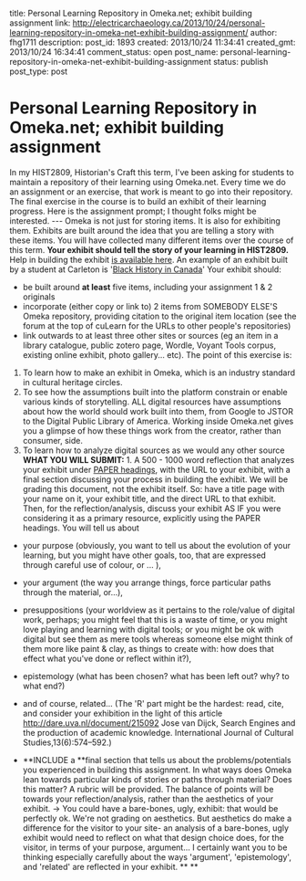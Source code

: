 title: Personal Learning Repository in Omeka.net; exhibit building assignment
link: http://electricarchaeology.ca/2013/10/24/personal-learning-repository-in-omeka-net-exhibit-building-assignment/
author: fhg1711
description: 
post_id: 1893
created: 2013/10/24 11:34:41
created_gmt: 2013/10/24 16:34:41
comment_status: open
post_name: personal-learning-repository-in-omeka-net-exhibit-building-assignment
status: publish
post_type: post

# Personal Learning Repository in Omeka.net; exhibit building assignment

In my HIST2809, Historian's Craft this term, I've been asking for students to maintain a repository of their learning using Omeka.net. Every time we do an assignment or an exercise, that work is meant to go into their repository. The final exercise in the course is to build an exhibit of their learning progress. Here is the assignment prompt; I thought folks might be interested. \--- Omeka is not just for storing items. It is also for exhibiting them. Exhibits are built around the idea that you are telling a story with these items. You will have collected many different items over the course of this term. **Your exhibit should tell the story of your learning in HIST2809.** Help in building the exhibit [is available here](http://programminghistorian.org/lessons/creating-an-omeka-exhibit). An example of an exhibit built by a student at Carleton is '[Black History in Canada](http://www.blackhistoryincanada.ca/exhibits/show/black-history-in-canada)' Your exhibit should: 

  * be built around **at least** five items, including your assignment 1 & 2 originals
  * incorporate (either copy or link to) 2 items from SOMEBODY ELSE'S Omeka repository, providing citation to the original item location (see the forum at the top of cuLearn for the URLs to other people's repositories)
  * link outwards to at least three other sites or sources (eg an item in a library catalogue, public zotero page, Wordle, Voyant Tools corpus, existing online exhibit, photo gallery... etc).
The point of this exercise is: 
  1. To learn how to make an exhibit in Omeka, which is an industry standard in cultural heritage circles.
  2. To see how the assumptions built into the platform constrain or enable various kinds of storytelling. ALL digital resources have assumptions about how the world should work built into them, from Google to JSTOR to the Digital Public Library of America. Working inside Omeka.net gives you a glimpse of how these things work from the creator, rather than consumer, side.
  3. To learn how to analyze digital sources as we would any other source
**WHAT YOU WILL SUBMIT:** 1\. A 500 - 1000 word reflection that analyzes your exhibit under [PAPER headings](http://www.bowdoin.edu/writing-guides/primaries.htm), with the URL to your exhibit, with a final section discussing your process in building the exhibit. We will be grading this document, not the exhibit itself. So: have a title page with your name on it, your exhibit title, and the direct URL to that exhibit. Then, for the reflection/analysis, discuss your exhibit AS IF you were considering it as a primary resource, explicitly using the PAPER headings. You will tell us about 

  * your purpose (obviously, you want to tell us about the evolution of your learning, but you might have other goals, too, that are expressed through careful use of colour, or ... ),
  * your argument (the way you arrange things, force particular paths through the material, or...),
  * presuppositions (your worldview as it pertains to the role/value of digital work, perhaps; you might feel that this is a waste of time, or you might love playing and learning with digital tools; or you might be ok with digital but see them as mere tools whereas someone else might think of them more like paint & clay, as things to create with: how does that effect what you've done or reflect within it?),
  * epistemology (what has been chosen? what has been left out? why? to what end?)
  * and of course, related...
(The 'R' part might be the hardest: read, cite, and consider your exhibition in the light of this article <http://dare.uva.nl/document/215092> Jose van Dijck, Search Engines and the production of academic knowledge. International Journal of Cultural Studies,13(6):574–592.) 

  * **INCLUDE a **final section that tells us about the problems/potentials you experienced in building this assignment. In what ways does Omeka lean towards particular kinds of stories or paths through material? Does this matter?
A rubric will be provided. The balance of points will be towards your reflection/analysis, rather than the aesthetics of your exhibit. -> You could have a bare-bones, ugly, exhibit: that would be perfectly ok. We're not grading on aesthetics. But aesthetics do make a difference for the visitor to your site- an analysis of a bare-bones, ugly exhibit would need to reflect on what that design choice does, for the visitor, in terms of your purpose, argument... I certainly want you to be thinking especially carefully about the ways 'argument', 'epistemology', and 'related' are reflected in your exhibit. ** **